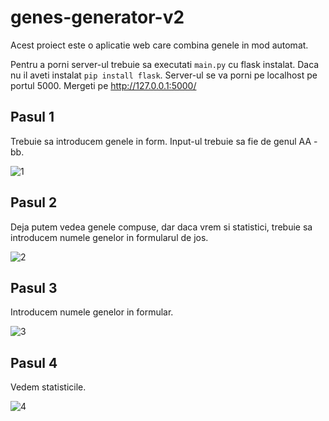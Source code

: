 # genes-generator-v2

Acest proiect este o aplicatie web care combina genele in mod automat.

Pentru a porni server-ul trebuie sa executati ```main.py``` cu flask instalat. Daca nu il aveti instalat ```pip install flask```.
Server-ul se va porni pe localhost pe portul 5000.
Mergeti pe http://127.0.0.1:5000/

## Pasul 1
Trebuie sa introducem genele in form. Input-ul trebuie sa fie de genul AA - bb.

![1](https://user-images.githubusercontent.com/75416140/145001794-7ed4c972-5c46-481a-85ab-8df7cd307400.png)

## Pasul 2
Deja putem vedea genele compuse, dar daca vrem si statistici, trebuie sa introducem numele genelor in formularul de jos.

![2](https://user-images.githubusercontent.com/75416140/145002242-c01bf7fd-17a2-4f2b-b4d4-3994a05879f2.png)

## Pasul 3
Introducem numele genelor in formular.

![3](https://user-images.githubusercontent.com/75416140/145002342-e01dba3a-b249-406b-8f53-332d55346f5c.png)

## Pasul 4
Vedem statisticile.

![4](https://user-images.githubusercontent.com/75416140/145002428-5aed3c40-eab0-4764-91e9-7a5fb23a1089.png)
